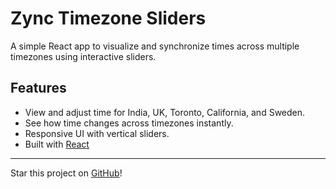 # Zync Timezone Sliders

A simple React app to visualize and synchronize times across multiple timezones using interactive sliders.

## Features

- View and adjust time for India, UK, Toronto, California, and Sweden.
- See how time changes across timezones instantly.
- Responsive UI with vertical sliders.
- Built with [React](https://react.dev/)

---

Star this project on [GitHub](https://github.com/abishekvenkat/zync)!